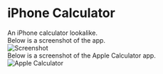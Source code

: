# iPhone Calculator
An iPhone calculator lookalike.  
Below is a screenshot of the app.  
![Screenshot](https://gitlab.com/ssd352/iphone-calculator/raw/master/Screenshots/IMG_0029.PNG)  
Below is a screenshot of the Apple Calculator app.  
![Apple Calculator](https://gitlab.com/ssd352/iphone-calculator/raw/master/Screenshots/IMG_0030.PNG)  
